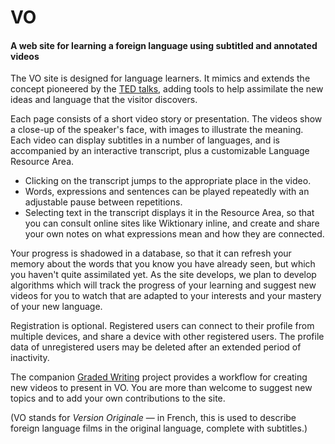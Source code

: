 # VO
#### A web site for learning a foreign language using subtitled and annotated videos

The VO site is designed for language learners. It mimics and extends the concept pioneered by the [TED talks](ted.com), adding tools to help assimilate the new ideas and language that the visitor discovers. 

Each page consists of a short video story or presentation. The videos show a close-up of the speaker's face, with images to illustrate the meaning. Each video can display subtitles in a number of languages, and is accompanied by an interactive transcript, plus a customizable Language Resource Area.

- Clicking on the transcript jumps to the appropriate place in the video.
- Words, expressions and sentences can be played repeatedly with an adjustable pause between repetitions.
- Selecting text in the transcript displays it in the Resource Area, so that you can consult online sites like Wiktionary inline, and create and share your own notes on what expressions mean and how they are connected.

Your progress is shadowed in a database, so that it can refresh your memory about the words that you know you have already seen, but which you haven't quite assimilated yet. As the site develops, we plan to develop algorithms which will track the progress of your learning and suggest new videos for you to watch that are adapted to your interests and your mastery of your new language.

Registration is optional. Registered users can connect to their profile from multiple devices, and share a device with other registered users. The profile data of unregistered users may be deleted after an extended period of inactivity.

The companion [Graded Writing](https://github.com/lexogram/graded-writing) project provides a workflow for creating new videos to present in VO. You are more than welcome to suggest new topics and to add your own contributions to the site.

(VO stands for *Version Originale* — in French, this is used to describe foreign language films in the original language, complete with subtitles.) 
